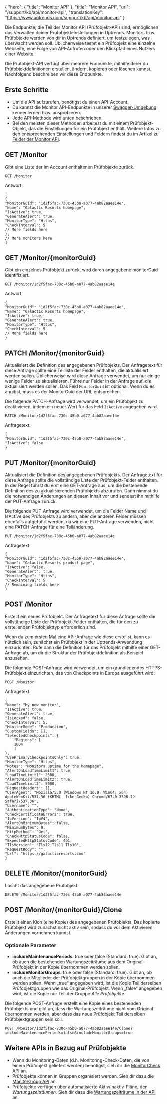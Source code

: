 {
  "hero": {
    "title": "Monitor API"
  },
  "title": "Monitor API",
  "url": "/support/kb/api/monitor-api",
  "translationKey": "https://www.uptrends.com/support/kb/api/monitor-api"
}

Die Endpunkte, die Teil der Monitor API (Prüfobjekt-API) sind, ermöglichen das Verwalten deiner Prüfobjekteinstellungen in Uptrends. Monitors bzw. Prüfobjekte werden von dir in Uptrends definiert, um festzulegen, was überwacht werden soll. Üblicherweise testet ein Prüfobjekt eine einzelne Webseite, eine Folge von API-Aufrufen oder den Klickpfad eines Nutzers einer Website.

Die Prüfobjekt-API verfügt über mehrere Endpunkte, mithilfe derer du Prüfobjektdefinitionen erstellen, ändern, kopieren oder löschen kannst. Nachfolgend beschreiben wir diese Endpunkte.

## Erste Schritte

-   Um die API aufzurufen, benötigst du einen API-Account.
-   Du kannst die Monitor API-Endpunkte in unserer [Swagger-Umgebung](https://api.uptrends.com/v4/swagger/index.html?url=/v4/swagger/v1/swagger.json#/Monitor) kennenlernen bzw. ausprobieren.
-   Jede API-Methode wird unten beschrieben.
-   Bei den meisten dieser Methoden arbeitest du mit einem Prüfobjekt-Objekt, das die Einstellungen für ein Prüfobjekt enthält. Weitere Infos zu den entsprechenden Einstellungen und Feldern findest du im Artikel zu [Felder der Monitor API](/support/kb/api/felder-der-monitor-api).

## GET /Monitor

Gibt eine Liste der im Account enthaltenen Prüfobjekte zurück.

`GET /Monitor`

Antwort:

    [
    {
    "MonitorGuid": "1d2f5fac-730c-45b0-a077-4ab82aaee14e",
    "Name": "Galactic Resorts homepage",
    "IsActive": true,
    "GenerateAlert": true,
    "MonitorType": "Https",
    "CheckInterval": 5
    // More fields here
    },
    // More monitors here
    ]

## GET /Monitor/{monitorGuid}

Gibt ein einzelnes Prüfobjekt zurück, wird durch angegebene monitorGuid identifiziert.

`GET /Monitor/1d2f5fac-730c-45b0-a077-4ab82aaee14e`

Antwort:

    {
    "MonitorGuid": "1d2f5fac-730c-45b0-a077-4ab82aaee14e",
    "Name": "Galactic Resorts homepage",
    "IsActive": true,
    "GenerateAlert": true,
    "MonitorType": "Https",
    "CheckInterval": 5
    // More fields here
    }

## PATCH /Monitor/{monitorGuid}

Aktualisiert die Definition des angegebenen Prüfobjekts. Der Anfragetext für diese Anfrage sollte eine Teilliste der Felder enthalten, die aktualisiert werden sollen. Üblicherweise wird diese Anfrage verwendet, um nur einige wenige Felder zu aktualisieren. Führe nur Felder in der Anfrage auf, die aktualisiert werden sollen. Das Feld `MonitorGuid` ist optional. Wenn du es angibst, muss es der MonitorGuid der URL entsprechen.

Die folgende PATCH-Anfrage wird verwendet, um ein Prüfobjekt zu deaktivieren, indem ein neuer Wert für das Feld `IsActive` angegeben wird.

`PATCH /Monitor/1d2f5fac-730c-45b0-a077-4ab82aaee14e`

Anfragetext:

    {
    "MonitorGuid": "1d2f5fac-730c-45b0-a077-4ab82aaee14e",
    "IsActive": false
    }

## PUT /Monitor/{monitorGuid}

Aktualisiert die Definition des angegebenen Prüfobjekts. Der Anfragetext für diese Anfrage sollte die vollständige Liste der Prüfobjekt-Felder enthalten. In der Regel führst du erst eine GET-Anfrage aus, um die bestehende Definition des zu aktualisierenden Prüfobjekts abzurufen. Dann nimmst du die notwendigen Änderungen an diesem Inhalt vor und sendest ihn mithilfe der PUT-Anfrage zurück.

Die folgende PUT-Anfrage wird verwendet, um die Felder Name und IsActive des Prüfobjekts zu ändern, aber die anderen Felder müssen ebenfalls aufgeführt werden, da wir eine PUT-Anfrage verwenden, nicht eine PATCH-Anfrage für eine Teiländerung.

`PUT /Monitor/1d2f5fac-730c-45b0-a077-4ab82aaee14e`

Anfragetext:

    {
    "MonitorGuid": "1d2f5fac-730c-45b0-a077-4ab82aaee14e",
    "Name": "Galactic Resorts product page",
    "IsActive": false,
    "GenerateAlert": true,
    "MonitorType": "Https",
    "CheckInterval": 5
    // Remaining fields here    
    }

## POST /Monitor

Erstellt ein neues Prüfobjekt. Der Anfragetext für diese Anfrage sollte die vollständige Liste der Prüfobjekt-Felder enthalten, die für den zu erstellenden Prüfobjekttyp erforderlich sind.

Wenn du zum ersten Mal eine API-Anfrage wie diese erstellst, kann es nützlich sein, zunächst ein Prüfobjekt in der Uptrends-Anwendung einzurichten. Rufe dann die Definition für das Prüfobjekt mithilfe einer GET-Anfrage ab, um dir die Struktur der Prüfobjektdefinition als Beispiel anzusehen.

Die folgende POST-Anfrage wird verwendet, um ein grundlegendes HTTPS-Prüfobjekt einzurichten, das von Checkpoints in Europa ausgeführt wird:

`POST /Monitor`

Anfragetext:

    {
    "Name": "My new monitor",
    "IsActive": true,
    "GenerateAlert": true,
    "IsLocked": false,
    "CheckInterval": 5,
    "MonitorMode": "Production",
    "CustomFields": [],
    "SelectedCheckpoints": {
        "Regions": [
        1004
        ]
    },
    "UsePrimaryCheckpointsOnly": true,
    "MonitorType": "Https",
    "Notes": "Monitors uptime for the homepage",
    "AlertOnLoadTimeLimit1": true,
    "LoadTimeLimit1": 2500,
    "AlertOnLoadTimeLimit2": true,
    "LoadTimeLimit2": 5000,
    "RequestHeaders": [],
    "UserAgent": "Mozilla/5.0 (Windows NT 10.0; Win64; x64) AppleWebKit/537.36 (KHTML, like Gecko) Chrome/67.0.3396.79 Safari/537.36",
    "Username": "",
    "AuthenticationType": "None",
    "CheckCertificateErrors": true,
    "IpVersion": "IpV4",
    "AlertOnMinimumBytes": false,
    "MinimumBytes": 0,
    "HttpMethod": "Get",
    "CheckHttpStatusCode": false,
    "ExpectedHttpStatusCode": 401,
    "TlsVersion": "Tls12_Tls11_Tls10",
    "RequestBody": "",
    "Url": "https://galacticresorts.com"
    }

## DELETE /Monitor/{monitorGuid}

Löscht das angegebene Prüfobjekt.

`DELETE /Monitor/1d2f5fac-730c-45b0-a077-4ab82aaee14e`

## POST /Monitor/{monitorGuid}/Clone

Erstellt einen Klon (eine Kopie) des angegebenen Prüfobjekts. Das kopierte Prüfobjekt wird zunächst nicht aktiv sein, sodass du vor dem Aktivieren Änderungen vornehmen kannst.

### Optionale Parameter

-   **includeMaintenancePeriods**: true oder false (Standard: true). Gibt an, ob auch die bestehenden Wartungszeiträume aus dem Original-Prüfobjekt in der Kopie übernommen werden sollen.
-   **includeMonitorGroups**: true oder false (Standard: true). Gibt an, ob auch die Mitglieder der Prüfobjektgruppen in der Kopie übernommen werden sollen. Wenn „true“ angegeben wird, ist die Kopie Teil derselben Prüfobjektgruppen wie das Original-Prüfobjekt. Wenn „false“ angegeben wird, ist die Kopie nur Teil der Gruppe *Alle Prüfobjekte*.

Die folgende POST-Anfrage erstellt eine Kopie eines bestehenden Prüfobjekts und gibt an, dass die Wartungszeiträume nicht vom Original übernommen werden, aber dass das neue Prüfobjekt Teil derselben Prüfobjektgruppen sein soll.

`POST /Monitor/1d2f5fac-730c-45b0-a077-4ab82aaee14e/Clone?includeMaintenancePeriods=false&includeMonitorGroups=true`

## Weitere APIs in Bezug auf Prüfobjekte

-   Wenn du Monitoring-Daten (d.h. Monitoring-Check-Daten, die von einem Prüfobjekt geliefert werden) benötigst, sieh dir die [MonitorCheck API](/support/kb/api/monitorcheck-api) an.
-   Prüfobjekte können in Gruppen organisiert werden. Sieh dir dazu die [MonitorGroup API](/support/kb/api/monitorgroup-api) an.
-   Prüfobjekte verfügen über automatisierte Aktiv/Inaktiv-Pläne, den *Wartungszeiträumen*. Sieh dir dazu die [Wartungszeiträume in der API](/support/kb/api/wartungszeitraeume-in-der-api) an.
